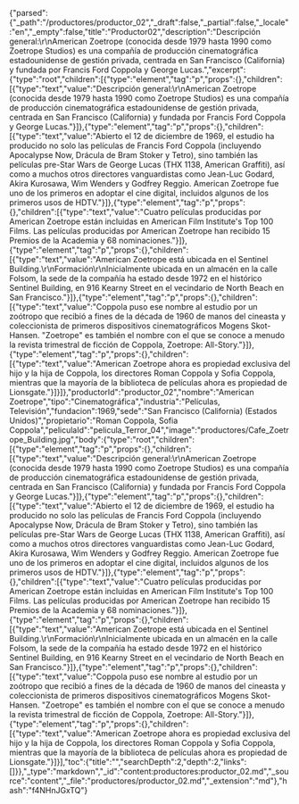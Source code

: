 {"parsed":{"_path":"/productores/productor_02","_draft":false,"_partial":false,"_locale":"en","_empty":false,"title":"Productor02","description":"Descripción general:\r\nAmerican Zoetrope (conocida desde 1979 hasta 1990 como Zoetrope Studios) es una compañía de producción cinematográfica estadounidense de gestión privada, centrada en San Francisco (California) y fundada por Francis Ford Coppola y George Lucas.","excerpt":{"type":"root","children":[{"type":"element","tag":"p","props":{},"children":[{"type":"text","value":"Descripción general:\r\nAmerican Zoetrope (conocida desde 1979 hasta 1990 como Zoetrope Studios) es una compañía de producción cinematográfica estadounidense de gestión privada, centrada en San Francisco (California) y fundada por Francis Ford Coppola y George Lucas."}]},{"type":"element","tag":"p","props":{},"children":[{"type":"text","value":"Abierto el 12 de diciembre de 1969, el estudio ha producido no solo las películas de Francis Ford Coppola (incluyendo Apocalypse Now, Drácula de Bram Stoker y Tetro), sino también las películas pre-Star Wars de George Lucas (THX 1138, American Graffiti), así como a muchos otros directores vanguardistas como Jean-Luc Godard, Akira Kurosawa, Wim Wenders y Godfrey Reggio. American Zoetrope fue uno de los primeros en adoptar el cine digital, incluidos algunos de los primeros usos de HDTV."}]},{"type":"element","tag":"p","props":{},"children":[{"type":"text","value":"Cuatro películas producidas por American Zoetrope están incluidas en American Film Institute's Top 100 Films. Las películas producidas por American Zoetrope han recibido 15 Premios de la Academia y 68 nominaciones."}]},{"type":"element","tag":"p","props":{},"children":[{"type":"text","value":"American Zoetrope está ubicada en el Sentinel Building.\r\nFormación\r\nInicialmente ubicada en un almacén en la calle Folsom, la sede de la compañía ha estado desde 1972 en el histórico Sentinel Building, en 916 Kearny Street en el vecindario de North Beach en San Francisco."}]},{"type":"element","tag":"p","props":{},"children":[{"type":"text","value":"Coppola puso ese nombre al estudio por un zoótropo que recibió a fines de la década de 1960 de manos del cineasta y coleccionista de primeros dispositivos cinematográficos Mogens Skot-Hansen. \"Zoetrope\" es también el nombre con el que se conoce a menudo la revista trimestral de ficción de Coppola, Zoetrope: All-Story."}]},{"type":"element","tag":"p","props":{},"children":[{"type":"text","value":"American Zoetrope ahora es propiedad exclusiva del hijo y la hija de Coppola, los directores Roman Coppola y Sofia Coppola, mientras que la mayoría de la biblioteca de películas ahora es propiedad de Lionsgate."}]}]},"productorId":"productor_02","nombre":"American Zoetrope","tipo":"Cinematográfica","industria":"Películas, Televisión","fundacion":1969,"sede":"San Francisco (California) (Estados Unidos)","propietario":"Roman Coppola, Sofia Coppola","peliculaId":"pelicula_Terror_04","image":"productores/Cafe_Zoetrope_Building.jpg","body":{"type":"root","children":[{"type":"element","tag":"p","props":{},"children":[{"type":"text","value":"Descripción general:\r\nAmerican Zoetrope (conocida desde 1979 hasta 1990 como Zoetrope Studios) es una compañía de producción cinematográfica estadounidense de gestión privada, centrada en San Francisco (California) y fundada por Francis Ford Coppola y George Lucas."}]},{"type":"element","tag":"p","props":{},"children":[{"type":"text","value":"Abierto el 12 de diciembre de 1969, el estudio ha producido no solo las películas de Francis Ford Coppola (incluyendo Apocalypse Now, Drácula de Bram Stoker y Tetro), sino también las películas pre-Star Wars de George Lucas (THX 1138, American Graffiti), así como a muchos otros directores vanguardistas como Jean-Luc Godard, Akira Kurosawa, Wim Wenders y Godfrey Reggio. American Zoetrope fue uno de los primeros en adoptar el cine digital, incluidos algunos de los primeros usos de HDTV."}]},{"type":"element","tag":"p","props":{},"children":[{"type":"text","value":"Cuatro películas producidas por American Zoetrope están incluidas en American Film Institute's Top 100 Films. Las películas producidas por American Zoetrope han recibido 15 Premios de la Academia y 68 nominaciones."}]},{"type":"element","tag":"p","props":{},"children":[{"type":"text","value":"American Zoetrope está ubicada en el Sentinel Building.\r\nFormación\r\nInicialmente ubicada en un almacén en la calle Folsom, la sede de la compañía ha estado desde 1972 en el histórico Sentinel Building, en 916 Kearny Street en el vecindario de North Beach en San Francisco."}]},{"type":"element","tag":"p","props":{},"children":[{"type":"text","value":"Coppola puso ese nombre al estudio por un zoótropo que recibió a fines de la década de 1960 de manos del cineasta y coleccionista de primeros dispositivos cinematográficos Mogens Skot-Hansen. \"Zoetrope\" es también el nombre con el que se conoce a menudo la revista trimestral de ficción de Coppola, Zoetrope: All-Story."}]},{"type":"element","tag":"p","props":{},"children":[{"type":"text","value":"American Zoetrope ahora es propiedad exclusiva del hijo y la hija de Coppola, los directores Roman Coppola y Sofia Coppola, mientras que la mayoría de la biblioteca de películas ahora es propiedad de Lionsgate."}]}],"toc":{"title":"","searchDepth":2,"depth":2,"links":[]}},"_type":"markdown","_id":"content:productores:productor_02.md","_source":"content","_file":"productores/productor_02.md","_extension":"md"},"hash":"f4NHnJGxTQ"}